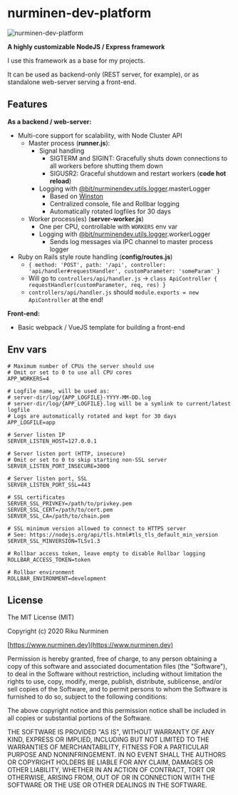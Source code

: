 # nurminen-dev-platform

![nurminen-dev-platform](https://i.imgur.com/c2MhEre.png)

**A highly customizable NodeJS / Express framework**

I use this framework as a base for my projects.

It can be used as backend-only (REST server, for example), or as standalone web-server serving a front-end.

## Features

**As a backend / web-server:**
- Multi-core support for scalability, with Node Cluster API
  - Master process (**runner.js**):
    - Signal handling
      - SIGTERM and SIGINT: Gracefully shuts down connections to all workers before shutting them down
      - SIGUSR2: Graceful shutdown and restart workers (**code hot reload**)
    - Logging with [@bit/nurminendev.utils.logger](https://bit.dev/nurminendev/utils/logger).masterLogger
      - Based on [Winston](https://www.npmjs.com/package/winston)
      - Centralized console, file and Rollbar logging
      - Automatically rotated logfiles for 30 days
  - Worker process(es) (**server-worker.js**)
    - One per CPU, controllable with `WORKERS` env var
    - Logging with [@bit/nurminendev.utils.logger](https://bit.dev/nurminendev/utils/logger).workerLogger
      - Sends log messages via IPC channel to master process logger
- Ruby on Rails style route handling (**config/routes.js**)
  - `{ method: 'POST', path: '/api', controller: 'api/handler#requestHandler', customParameter: 'someParam' }`
  - Will go to `controllers/api/handler.js` -> `class ApiController { requestHandler(customParameter, req, res) }`
  - `controllers/api/handler.js` should `module.exports = new ApiController` at the end!

**Front-end:**
- Basic webpack / VueJS template for building a front-end

## Env vars

```
# Maximum number of CPUs the server should use
# Omit or set to 0 to use all CPU cores
APP_WORKERS=4

# Logfile name, will be used as:
# server-dir/log/{APP_LOGFILE}-YYYY-MM-DD.log
# server-dir/log/{APP_LOGFILE}.log will be a symlink to current/latest logfile
# Logs are automatically rotated and kept for 30 days
APP_LOGFILE=app

# Server listen IP
SERVER_LISTEN_HOST=127.0.0.1

# Server listen port (HTTP, insecure)
# Omit or set to 0 to skip starting non-SSL server
SERVER_LISTEN_PORT_INSECURE=3000

# Server listen port, SSL
SERVER_LISTEN_PORT_SSL=443

# SSL certificates
SERVER_SSL_PRIVKEY=/path/to/privkey.pem
SERVER_SSL_CERT=/path/to/cert.pem
SERVER_SSL_CA=/path/to/chain.pem

# SSL minimum version allowed to connect to HTTPS server
# See: https://nodejs.org/api/tls.html#tls_tls_default_min_version
SERVER_SSL_MINVERSION=TLSv1.3

# Rollbar access token, leave empty to disable Rollbar logging
ROLLBAR_ACCESS_TOKEN=token

# Rollbar environment
ROLLBAR_ENVIRONMENT=development
```

## License
 
The MIT License (MIT)

Copyright (c) 2020 Riku Nurminen

[https://www.nurminen.dev](https://www.nurminen.dev)

Permission is hereby granted, free of charge, to any person obtaining a copy of this software and associated documentation files (the "Software"), to deal in the Software without restriction, including without limitation the rights to use, copy, modify, merge, publish, distribute, sublicense, and/or sell copies of the Software, and to permit persons to whom the Software is furnished to do so, subject to the following conditions:

The above copyright notice and this permission notice shall be included in all copies or substantial portions of the Software.

THE SOFTWARE IS PROVIDED "AS IS", WITHOUT WARRANTY OF ANY KIND, EXPRESS OR IMPLIED, INCLUDING BUT NOT LIMITED TO THE WARRANTIES OF MERCHANTABILITY, FITNESS FOR A PARTICULAR PURPOSE AND NONINFRINGEMENT. IN NO EVENT SHALL THE AUTHORS OR COPYRIGHT HOLDERS BE LIABLE FOR ANY CLAIM, DAMAGES OR OTHER LIABILITY, WHETHER IN AN ACTION OF CONTRACT, TORT OR OTHERWISE, ARISING FROM, OUT OF OR IN CONNECTION WITH THE SOFTWARE OR THE USE OR OTHER DEALINGS IN THE SOFTWARE.